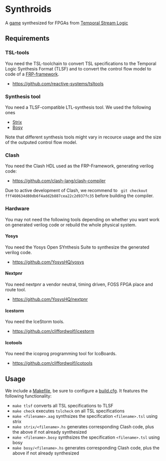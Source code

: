 # Synthroids
A [game](https://www.react.uni-saarland.de/publications/GHKF19.pdf) synthesized for FPGAs from [Temporal Stream Logic](https://www.react.uni-saarland.de/publications/FKPS19a.pdf)

## Requirements

### TSL-tools
You need the TSL-toolchain to convert TSL specifications to the Temporal Logic Synthesis Format (TLSF) and to convert the control flow model to code of a [FRP-framework](https://www.react.uni-saarland.de/publications/FKPS19b.pdf).
- https://github.com/reactive-systems/tsltools

### Synthesis tool
You need a TLSF-compatible LTL-synthesis tool. We used the following ones
- [Strix](https://strix.model.in.tum.de/)
- [Bosy](https://github.com/reactive-systems/bosy)

Note that different synthesis tools might vary in recource usage and the size of the outputed control flow model.

### Clash
You need the Clash HDL used as the FRP-Framework, generating verilog code:
- https://github.com/clash-lang/clash-compiler

Due to active development of Clash, we recommend to
`` git checkout fff460634d80db6f4add2b887cea22c2d937fc35``
before building the compiler.

### Hardware
You may not need the following tools depending on whether you want work on generated verilog code or rebuild the whole physical system.

#### Yosys
You need the Yosys Open SYnthesis Suite to synthesize the generated verilog code.
- https://github.com/YosysHQ/yosys

#### Nextpnr
You need nextpnr a vendor neutral, timing driven, FOSS FPGA place and route tool.
- https://github.com/YosysHQ/nextpnr

#### Icestorm
You need the IceStorm tools.
- https://github.com/cliffordwolf/icestorm

#### Icotools
You need the icoprog programming tool for IcoBoards.
- https://github.com/cliffordwolf/icotools

## Usage
We include a [Makefile](src/specifications/Makefile), be sure to configure a [build.cfg](src/build.cfg.sample). It features the following functionality:
- `make tlsf` converts all TSL specifications to TLSF
- `make check` executes `tslcheck` on all TSL specifications 
- `make <filename>.aag` synthsizes the specification `<filename>.tsl` using strix
- `make strix/<filename>.hs` generates corresponding Clash code, plus the above if not already synthesized
- `make <filename>.bosy` synthsizes the specification `<filename>.tsl` using bosy
- `make bosy/<filename>.hs` generates corresponding Clash code, plus the above if not already synthesized
